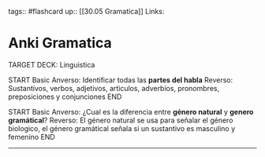 tags:: #flashcard 
up:: [[30.05 Gramatica]]
Links: 
# Anki Gramatica
TARGET DECK: Linguistica

START
Basic
Anverso: 
Identificar todas las **partes del habla**
Reverso: 
Sustantivos, verbos, adjetivos, articulos, adverbios, pronombres, preposiciones y conjunciones
END

START
Basic
Anverso: 
¿Cual es la diferencia entre **género natural** y **genero gramátical**?
Reverso: 
El género natural se usa para señalar el género biologico, el género gramátical señala si un sustantivo es masculino y femenino
END

___